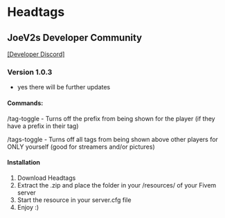 # Headtags

## JoeV2s Developer Community 
[[Developer Discord]](https://discord.gg/sNHg4X7xt2)

### Version 1.0.3
- yes there will be further updates
  
#### Commands:
/tag-toggle - Turns off the prefix from being shown for the player (if they have a prefix in their tag)

/tags-toggle - Turns off all tags from being shown above other players for ONLY yourself (good for streamers and/or pictures)


#### Installation
1. Download Headtags 
2. Extract the .zip and place the folder in your /resources/ of your Fivem server
3. Start the resource in your server.cfg file
4. Enjoy :)

